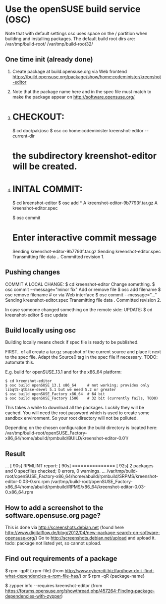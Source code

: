 Use the openSUSE build service (OSC)
====================================

Note that with default settings osc uses space on the / partition when building and installing packages.
The default build root dirs are:
/var/tmp/build-root/
/var/tmp/build-root32/

One time init (already done)
----------------------------
1.  Create package at build.opensuse.org via Web frontend
    https://build.opensuse.org/package/show/home:codeminister/kreenshot-editor

2.  Note that the package name here and in the spec file must match to make the package appear
    on http://software.opensuse.org/

3.  # CHECKOUT:

    $ cd doc/pak/osc
    $ osc co home:codeminister kreenshot-editor --current-dir

    # the subdirectory kreenshot-editor will be created.

4.  # INITAL COMMIT:

    $ cd kreenshot-editor
    $ osc add *
    A    kreenshot-editor-9b7793f.tar.gz
    A    kreenshot-editor.spec

    $ osc commit
    # Enter interactive commit message
    Sending    kreenshot-editor-9b7793f.tar.gz
    Sending    kreenshot-editor.spec
    Transmitting file data ..
    Committed revision 1.

Pushing changes
---------------
COMMIT A LOCAL CHANGE:
    $ cd kreenshot-editor
Change something.
    $ osc commit --message="minor fix"
Add or remove file
    $ osc add filename
    $ osc remove filename # or via Web interface
    $ osc commit --message="..."
Sending    kreenshot-editor.spec
Transmitting file data .
Committed revision 2.

In case someone changed something on the remote side:
UPDATE:
    $ cd kreenshot-editor
    $ osc update


Build locally using osc
-----------------------
Building locally means check if spec file is ready to be published.

FIRST..
    of all create a tar.gz snapshot of the current source and place it next to the spec file.
    Adapt the Source0 tag in the spec file if necessary.
    TODO: automate this.

E.g. build for openSUSE_13.1 and for the x86_64 platform:

    $ cd kreenshot-editor
    $ osc build openSUSE_13.1 x86_64     # not working; provides only libqt5-qtbase-devel 5.1 but we need 5.2 or greater
    $ osc build openSUSE_Factory x86_64  # 64 bit
    $ osc build openSUSE_Factory i586    # 32 bit (currently fails, TODO)

This takes a while to download all the packages. Luckily they will be cached.
You will need the root password which is used to create some sandbox environment.
So your root directory will not be polluted.

Depending on the chosen configuration the build directory is located here:
/var/tmp/build-root/openSUSE_Factory-x86_64/home/abuild/rpmbuild/BUILD/kreenshot-editor-0.01/

Result
------
...
[   90s] RPMLINT report:
[   90s] ===============
[   92s] 2 packages and 0 specfiles checked; 0 errors, 0 warnings.
...
/var/tmp/build-root/openSUSE_Factory-x86_64/home/abuild/rpmbuild/SRPMS/kreenshot-editor-0.03-0.src.rpm
/var/tmp/build-root/openSUSE_Factory-x86_64/home/abuild/rpmbuild/RPMS/x86_64/kreenshot-editor-0.03-0.x86_64.rpm


How to add a screenshot to the software.opensuse.org page?
----------------------------------------------------------
This is done via http://screenshots.debian.net
(found here http://www.digitalflow.de/blog/2012/04/new-package-search-on-software-opensuse-org/)
Go to http://screenshots.debian.net/upload and upload it. todo: package not listed yet, so cannot upload.


Find out requirements of a package
----------------------------------
$ rpm -qpR {.rpm-file}
(from http://www.cyberciti.biz/faq/how-do-i-find-what-dependencies-a-rpm-file-has/)
or
$ rpm -qR {package-name}

$ zypper info --requires kreenshot-editor
(from https://forums.opensuse.org/showthread.php/457264-Finding-package-dependencies-with-zypper)
